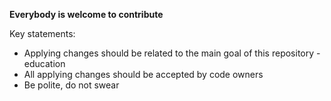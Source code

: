 **Everybody is welcome to contribute**

Key statements:
* Applying changes should be related to the main goal of this repository - education
* All applying changes should be accepted by code owners
* Be polite, do not swear
